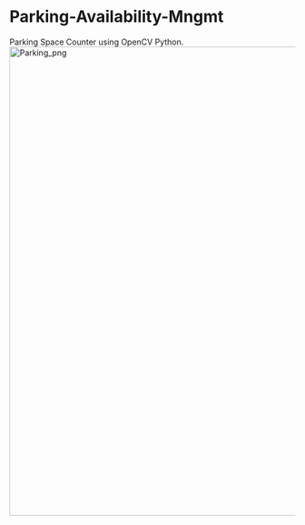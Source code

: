 # Parking-Availability-Mngmt
Parking Space Counter using OpenCV Python.
<img width="826" alt="Parking_png" src="https://github.com/user-attachments/assets/f803e668-6a02-4508-bc01-139235abac72" />
